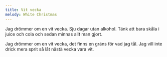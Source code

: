 ```yaml
---
title: Vit vecka
melody: White Christmas
---
```

Jag drömmer om en vit vecka.
Sju dagar utan alkohol.
Tänk att bara skåla
i juice och cola
och sedan minnas allt man gjort.

Jag drömmer om en vit vecka,
det finns en gräns för vad jag tål.
Jag vill inte drick
mera sprit
så låt nästä vecka vara vit. 
